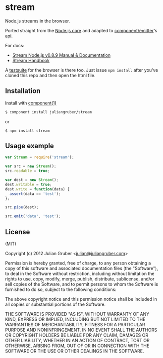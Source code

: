 stream
======

Node.js streams in the browser.

Ported straight from the [Node.js core](https://github.com/joyent/node/blob/master/lib/stream.js) and adapted to [component/emitter](https://github.com/component/emitter)'s api.

For docs:

* [Stream Node.js v0.8.9 Manual & Documentation](http://nodejs.org/api/stream.html)
* [Stream Handbook](https://github.com/substack/stream-handbook)

A [testsuite](https://github.com/juliangruber/stream/blob/master/test.html) for the browser is there too. Just issue `npm install` after you've cloned this repo and then open the html file.

Installation
------------

Install with [component(1)](https://github.com/component/component)

```bash
$ component install juliangruber/stream
```
or

```
$ npm install stream
```

Usage example
-------------

```javascript
var Stream = require('stream');

var src = new Stream();
src.readable = true;

var dest = new Stream();
dest.writable = true;
dest.write = function(data) {
  assert(data == 'test');
};

src.pipe(dest);

src.emit('data', 'test');
```

License
-------
(MIT)

Copyright (c) 2012 Julian Gruber &lt;julian@juliangruber.com&gt;

Permission is hereby granted, free of charge, to any person obtaining a copy of this software and associated documentation files (the "Software"), to deal in the Software without restriction, including without limitation the rights to use, copy, modify, merge, publish, distribute, sublicense, and/or sell copies of the Software, and to permit persons to whom the Software is furnished to do so, subject to the following conditions:

The above copyright notice and this permission notice shall be included in all copies or substantial portions of the Software.

THE SOFTWARE IS PROVIDED "AS IS", WITHOUT WARRANTY OF ANY KIND, EXPRESS OR IMPLIED, INCLUDING BUT NOT LIMITED TO THE WARRANTIES OF MERCHANTABILITY, FITNESS FOR A PARTICULAR PURPOSE AND NONINFRINGEMENT. IN NO EVENT SHALL THE AUTHORS OR COPYRIGHT HOLDERS BE LIABLE FOR ANY CLAIM, DAMAGES OR OTHER LIABILITY, WHETHER IN AN ACTION OF CONTRACT, TORT OR OTHERWISE, ARISING FROM, OUT OF OR IN CONNECTION WITH THE SOFTWARE OR THE USE OR OTHER DEALINGS IN THE SOFTWARE.
